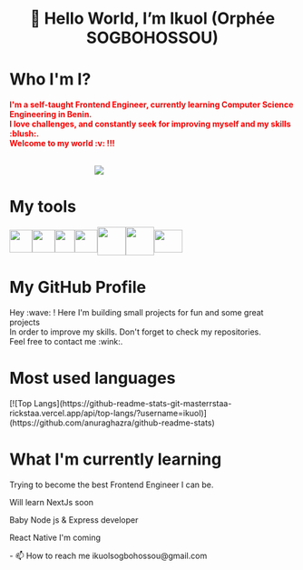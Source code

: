 <h1 style="text-align:center">👋 Hello World, I’m <b>Ikuol</b> (Orphée SOGBOHOSSOU)</h1>
<h1>Who I'm I?</h1>
<div>
      <p style="color:red">
      <b>
            I'm a self-taught Frontend Engineer, currently learning Computer Science Engineering in Benin. <br>
            I love challenges, and constantly seek for improving myself and my skills :blush:. <br> Welcome to my world :v: !!!
      </b>
      </p>
     
</div>
<br/>
<picture style="margin-left:150px"><img src="https://encrypted-tbn0.gstatic.com/images?q=tbn:ANd9GcReKKRW6bqTPexKyaCiyC3101Cc-geyOsGTPQ5evkGU&s" /></picture>
 <h1>My tools</h1>
  <div style="display:flex;flex-direction:row;align-items:center">
          <img src="https://osakalehusky.com/uploads/162b323c3c4f71309706_1655907267.png" width="40px" />
           <img src="https://upload.wikimedia.org/wikipedia/commons/thumb/6/62/CSS3_logo.svg/800px-CSS3_logo.svg.png" width="40px" />
          <img src="https://upload.wikimedia.org/wikipedia/commons/thumb/9/99/Unofficial_JavaScript_logo_2.svg/800px-Unofficial_JavaScript_logo_2.svg.png"             width="35px" height="40px" />
          <img src="https://encrypted-tbn0.gstatic.com/images?q=tbn:ANd9GcTOPJvR-kaQcRrzFQikt6g94ZSNoXHAW1vtrDuHuzHROHyf6RWRAiL-Y1BRWnVZShZEmT8&usqp=CAU"             width="40px"  height="40px" />
          <img src="https://images.viblo.asia/a7b4a81f-999c-478a-9f44-da71d9446fa8.jpg" width="50px" height="50px" />
          <img src="https://miro.medium.com/max/300/1*R4c8lHBHuH5qyqOtZb3h-w.png" width="50px" height="50px" />
          <img src="https://upload.wikimedia.org/wikipedia/commons/thumb/4/4c/Typescript_logo_2020.svg/1200px-Typescript_logo_2020.svg.png" width="50px" height="40px" />
  </div>
  <h1>My GitHub Profile</h1>
  <div>
     <p> Hey :wave: ! Here I'm building small projects for fun and some great projects <br/>
      In order to improve my skills. Don't forget to check my repositories. <br> Feel free to contact me :wink:.</p>
  </div>
  
  <h1>Most used languages</h1>
  <div>
 [![Top Langs](https://github-readme-stats-git-masterrstaa-rickstaa.vercel.app/api/top-langs/?username=ikuol)](https://github.com/anuraghazra/github-readme-stats)
  </div>
  
  <h1>What I'm currently learning</h1>
  <div>
         <p>Trying to become the best Frontend Engineer I can be.</p>
         <p>Will learn NextJs soon</p>
        <p>Baby Node js & Express developer</p>
        <p>React Native I'm coming</p>
  </div>
- 📫 How to reach me <a mailto="ikuolsogbohossou@gmail.com">ikuolsogbohossou@gmail.com</a>

<!---
Ikuol/Ikuol is a ✨ special ✨ repository because its `README.md` (this file) appears on your GitHub profile.
You can click the Preview link to take a look at your changes.
--->
